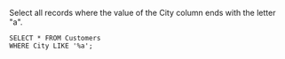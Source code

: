 Select all records where the value of the City column ends with the letter "a".

    SELECT * FROM Customers
    WHERE City LIKE '%a';
